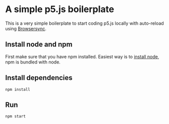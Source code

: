 # A simple p5.js boilerplate

This is a very simple boilerplate to start coding p5.js locally with auto-reload using [Browsersync](https://browsersync.io/).

## Install node and npm
First make sure that you have npm installed. Easiest way is to [install node](https://nodejs.org/en/download/), npm is bundled with node.

## Install dependencies
```
npm install
```

## Run
```
npm start
```

